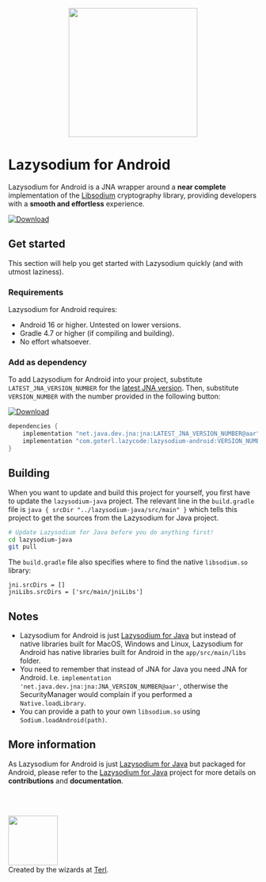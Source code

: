 
<p align="center"><img width="260" style="float: center;" style="display: inline;" src="https://filedn.com/lssh2fV92SE8dRT5CWJvvSy/lazysodium.png" /></p>  
  
  
# Lazysodium for Android
  
Lazysodium for Android is a JNA wrapper around a **near complete** implementation of the [Libsodium](https://github.com/jedisct1/libsodium) cryptography library, providing developers with a **smooth and effortless** experience.   
  
[![Download](https://api.bintray.com/packages/terl/lazysodium-maven/lazysodium-android/images/download.svg) ](https://bintray.com/terl/lazysodium-maven/lazysodium-android/_latestVersion)
 
  
## Get started
This section will help you get started with Lazysodium quickly (and with utmost laziness).  


### Requirements
Lazysodium for Android requires:  
  
* Android 16 or higher. Untested on lower versions.
* Gradle 4.7 or higher (if compiling and building).  
* No effort whatsoever.  
  

### Add as dependency 
To add Lazysodium for Android into your project, substitute `LATEST_JNA_VERSION_NUMBER` for the [latest JNA version](https://mvnrepository.com/artifact/net.java.dev.jna/jna). Then, substitute `VERSION_NUMBER` with the number provided in the following button:  

[ ![Download](https://api.bintray.com/packages/terl/lazysodium-maven/lazysodium-android/images/download.svg) ](https://bintray.com/terl/lazysodium-maven/lazysodium-android/_latestVersion)

```groovy  
dependencies {
    implementation "net.java.dev.jna:jna:LATEST_JNA_VERSION_NUMBER@aar"
    implementation "com.goterl.lazycode:lazysodium-android:VERSION_NUMBER@aar"
}
```

## Building
When you want to update and build this project for yourself, you first have to update the `lazysodium-java` project. The relevant line in the `build.gradle` file is `java { srcDir "../lazysodium-java/src/main" }` which tells this project to get the sources from the Lazysodium for Java project.

```sh
# Update Lazysodium for Java before you do anything first!
cd lazysodium-java
git pull
```

The `build.gradle` file also specifies where to find the native `libsodium.so` library:

```
jni.srcDirs = []
jniLibs.srcDirs = ['src/main/jniLibs']
```

## Notes
* Lazysodium for Android is just [Lazysodium for Java](https://github.com/terl/lazysodium-java) but instead of native libraries built for MacOS, Windows and Linux, Lazysodium for Android has native libraries built for Android in the `app/src/main/libs` folder. 
* You need to remember that instead of JNA for Java you need JNA for Android. I.e. `implementation 'net.java.dev.jna:jna:JNA_VERSION_NUMBER@aar'`, otherwise the SecurityManager would complain if you performed a `Native.loadLibrary`.
* You can provide a path to your own `libsodium.so` using `Sodium.loadAndroid(path)`.
  
## More information  
As Lazysodium for Android is just [Lazysodium for Java](https://github.com/terl/lazysodium-java) but packaged for Android, please refer to the [Lazysodium for Java](https://github.com/terl/lazysodium-java) project for more details on **contributions** and **documentation**.

<br/>
<br />
  
<a href="https://terl.co"><img width="100" style="float: left: display: inline;" src="https://filedn.com/lssh2fV92SE8dRT5CWJvvSy/terl_slant.png" /></a>  
Created by the wizards at [Terl](https://terl.co).
